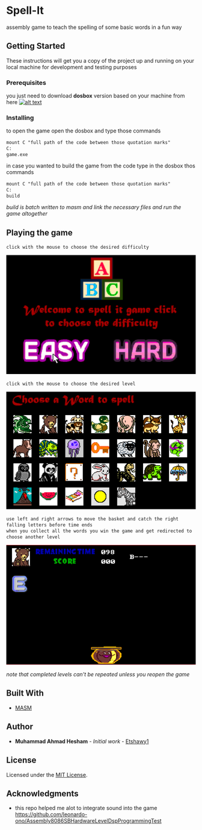 # Spell-It

assembly game to teach the spelling of some basic words in a fun way


## Getting Started

These instructions will get you a copy of the project up and running on your local machine for development and testing purposes

### Prerequisites

you just need to download **dosbox** version based on your machine from here [![alt text](https://upload.wikimedia.org/wikipedia/commons/d/dd/DOSBox_icon.png "dosbox")](https://www.dosbox.com/download.php?main=1 "dosbox")



### Installing

to open the game open the dosbox and type those commands

```
mount C "full path of the code between those quotation marks"
C:
game.exe
```

in case you wanted to build the game from the code type in the dosbox thos commands
```
mount C "full path of the code between those quotation marks"
C:
build
```
*build is batch written to masm and link the necessary files and run the game altogether*

## Playing the game

```
click with the mouse to choose the desired difficulty
```
![homepage](/Screenshots/home.PNG)

```
click with the mouse to choose the desired level
```
![levels](/Screenshots/levels.PNG)

```
use left and right arrows to move the basket and catch the right falling letters before time ends
when you collect all the words you win the game and get redirected to choose another level
```
![levels](/Screenshots/gameplay.PNG)


*note that completed levels can't be repeated unless you reopen the game*



## Built With

* [MASM](https://docs.microsoft.com/en-us/cpp/assembler/masm/) 


## Author

* **Muhammad Ahmad Hesham** - *Initial work* - [Etshawy1](https://github.com/Etshawy1)

## License

Licensed under the [MIT License](LICENSE).

## Acknowledgments

* this repo helped me alot to integrate sound into the game https://github.com/leonardo-ono/Assembly8086SBHardwareLevelDspProgrammingTest

